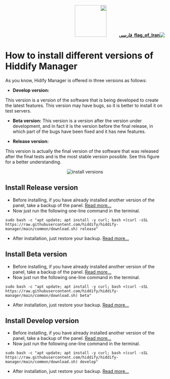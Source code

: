 
<div dir="rtl">

[**![flag_of_Iran](https://user-images.githubusercontent.com/125398461/234186932-52f1fa82-52c6-417f-8b37-08fe9250a55f.png) &nbsp;فارسی**](https://github.com/hiddify/Hiddify-Manager/wiki/%D9%86%D8%B5%D8%A8-%D9%86%D8%B3%D8%AE%D9%87%E2%80%8C%D9%87%D8%A7%DB%8C-%D9%85%D8%AE%D8%AA%D9%84%D9%81-%D9%87%DB%8C%D8%AF%DB%8C%D9%81%D8%A7%DB%8C%E2%80%8C%D9%85%D9%86%DB%8C%D8%AC%D8%B1)&nbsp;&nbsp;&nbsp;&nbsp;&nbsp;&nbsp;&nbsp;&nbsp;&nbsp;&nbsp;<a href="https://github.com/hiddify/hiddify-config/wiki/All-tutorials-and-videos"><img width="100" src="https://github.com/hiddify/hiddify-config/assets/125398461/8ac5b906-105c-4b98-acf5-0e12e39e33f6" /></a>
</div>



<div dir="ltr" markdown="1">

# How to install different versions of Hiddify Manager
As you know, Hidify Manager is offered in three versions as follows:

* **Develop version:**

This version is a version of the software that is being developed to create the latest features. This version may have bugs, so it is better to install it on test servers.

* **Beta version:**
This version is a version after the version under development, and in fact it is the version before the final release, in which part of the bugs have been fixed and it has new features.

* **Release version:**


This version is actually the final version of the software that was released after the final tests and is the most stable version possible. See this figure for a better understanding.

<div align=center>

![install versions](https://github.com/hiddify/Hiddify-Manager/assets/125398461/6528a2c5-f938-48c3-a88f-f829d7e3a481)

</div>

## Install Release version
* Before installing, if you have already installed another version of the panel, take a backup of the panel. [Read more...](https://github.com/hiddify/Hiddify-Manager/wiki/How-to-backup-and-restore-panel-on-Hiddify#how-to-backup-and-restore-panel-on-hiddify)
* Now just run the following one-line command in the terminal.

```
sudo bash -c "apt update; apt install -y curl; bash <(curl -sSL https://raw.githubusercontent.com/hiddify/hiddify-manager/main/common/download.sh) release"
```

* After installation, just restore your backup. [Read more...](https://github.com/hiddify/Hiddify-Manager/wiki/How-to-backup-and-restore-panel-on-Hiddify#restoring-backup-file)


## Install Beta version
* Before installing, if you have already installed another version of the panel, take a backup of the panel. [Read more...](https://github.com/hiddify/Hiddify-Manager/wiki/How-to-backup-and-restore-panel-on-Hiddify#how-to-backup-and-restore-panel-on-hiddify)
* Now just run the following one-line command in the terminal.

```
sudo bash -c "apt update; apt install -y curl; bash <(curl -sSL https://raw.githubusercontent.com/hiddify/hiddify-manager/main/common/download.sh) beta"
```

* After installation, just restore your backup. [Read more...](https://github.com/hiddify/Hiddify-Manager/wiki/How-to-backup-and-restore-panel-on-Hiddify#restoring-backup-file)


## Install Develop version
* Before installing, if you have already installed another version of the panel, take a backup of the panel. [Read more...](https://github.com/hiddify/Hiddify-Manager/wiki/How-to-backup-and-restore-panel-on-Hiddify#how-to-backup-and-restore-panel-on-hiddify)
* Now just run the following one-line command in the terminal.

```
sudo bash -c "apt update; apt install -y curl; bash <(curl -sSL https://raw.githubusercontent.com/hiddify/hiddify-manager/main/common/download.sh) develop"
```

* After installation, just restore your backup. [Read more...](https://github.com/hiddify/Hiddify-Manager/wiki/How-to-backup-and-restore-panel-on-Hiddify#restoring-backup-file)